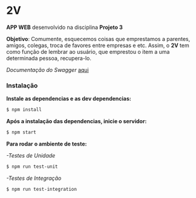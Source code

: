 # 2V

**APP WEB** desenvolvido na disciplina **Projeto 3**

**Objetivo**: Comumente, esquecemos coisas que emprestamos a parentes, amigos, colegas, troca de favores entre empresas e etc. Assim, o **2V** tem como função de lembrar ao usuário, que emprestou o item a uma determinada pessoa, recupera-lo.


*Documentação do Swagger* [aqui](https://app-2v-backend.herokuapp.com/)


### Instalação

**Instale as dependencias e as dev dependencias:**

```sh
$ npm install
```

**Após a instalação das dependencias, inicie o servidor:**

```sh
$ npm start
```


**Para rodar o ambiente de teste:**

*-Testes de Unidade* 

```sh
$ npm run test-unit
```

*-Testes de Integração* 

```sh
$ npm run test-integration
```
